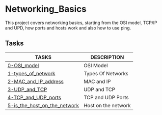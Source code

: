# Networking_Basics

This project covers networking basics, starting from the OSI model, TCP/IP and UPD, how ports and hosts work and also how to use ping.

## Tasks

TASKS     |     DESCRIPTION
---------   |   -----------
[0-OSI_model](https://github.com/mikechege01/alx-system_engineering-devops/tree/master/0x07-networking_basics/0-OSI_model) | OSI Model
[1-types_of_network](https://github.com/mikechege01/alx-system_engineering-devops/tree/master/0x07-networking_basics/1-types_of_network]) | Types Of Networks
[2-MAC_and_IP_address](https://github.com/mikechege01/alx-system_engineering-devops/tree/master/0x07-networking_basics/2-MAC_and_IP_address]) | MAC and IP
[3-UDP_and_TCP](https://github.com/mikechege01/alx-system_engineering-devops/tree/master/0x07-networking_basics/3-UDP_and_TCP) | UDP and TCP
[4-TCP_and_UDP_ports](https://github.com/mikechege01/alx-system_engineering-devops/tree/master/0x07-networking_basics/4-TCP_and_UDP_ports) | TCP and UDP Ports
[5-is_the_host_on_the_network](https://github.com/mikechege01/alx-system_engineering-devops/tree/master/0x07-networking_basics/5-is_the_host_on_the_network) | Host on the network
